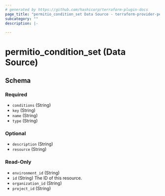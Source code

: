 ```yaml
---
# generated by https://github.com/hashicorp/terraform-plugin-docs
page_title: "permitio_condition_set Data Source - terraform-provider-permit-io"
subcategory: ""
description: |-
  
---
```


# permitio_condition_set (Data Source)





<!-- schema generated by tfplugindocs -->
## Schema

### Required

- `conditions` (String)
- `key` (String)
- `name` (String)
- `type` (String)

### Optional

- `description` (String)
- `resource` (String)

### Read-Only

- `environment_id` (String)
- `id` (String) The ID of this resource.
- `organization_id` (String)
- `project_id` (String)
